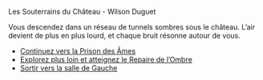 Les Souterrains du Château - Wilson Duguet

Vous descendez dans un réseau de tunnels sombres sous le château.
L’air devient de plus en plus lourd, et chaque bruit résonne autour de vous.

- [Continuez vers la Prison des Âmes](https://github.com/WilsonUCA/Labyrinthe-sens-dessus-dessous/blob/main/lieu_4_5_6/lieu%205.md)
- [Explorez plus loin et atteignez le Repaire de l’Ombre](https://github.com/WilsonUCA/Labyrinthe-sens-dessus-dessous/blob/main/lieu_4_5_6/lieu%206.md)
- [Sortir vers la salle de Gauche](https://github.com/WilsonUCA/Labyrinthe-sens-dessus-dessous/blob/main/GAMEOVER.md)
